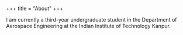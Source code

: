 +++
title = "About"
+++

I am currently a third-year undergraduate student in the Department of Aerospace Engineering at the Indian Institute of Technology Kanpur.

